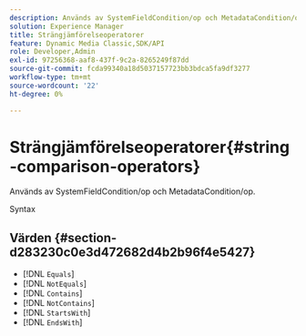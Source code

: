 ```yaml
---
description: Används av SystemFieldCondition/op och MetadataCondition/op.
solution: Experience Manager
title: Strängjämförelseoperatorer
feature: Dynamic Media Classic,SDK/API
role: Developer,Admin
exl-id: 97256368-aaf8-437f-9c2a-8265249f87dd
source-git-commit: fcda99340a18d5037157723bb3bdca5fa9df3277
workflow-type: tm+mt
source-wordcount: '22'
ht-degree: 0%

---
```


# Strängjämförelseoperatorer{#string-comparison-operators}

Används av SystemFieldCondition/op och MetadataCondition/op.

Syntax

## Värden {#section-d283230c0e3d472682d4b2b96f4e5427}

* [!DNL `Equals`]
* [!DNL `NotEquals`]
* [!DNL `Contains`]
* [!DNL `NotContains`]
* [!DNL `StartsWith`]
* [!DNL `EndsWith`]
